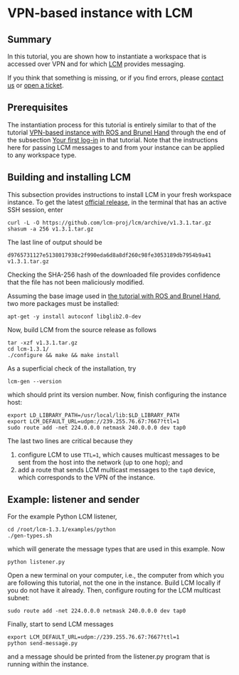 # VPN-based instance with LCM

## Summary

In this tutorial, you are shown how to instantiate a workspace that is accessed
over VPN and for which [LCM](https://lcm-proj.github.io/) provides messaging.

If you think that something is missing, or if you find errors, please [contact
us](https://rerobots.net/contact) or [open a
ticket](https://github.com/rerobots/doc-help/issues).

## Prerequisites

The instantiation process for this tutorial is entirely similar to that of the
tutorial [VPN-based instance with ROS and Brunel
Hand](/tutorials/vpn_brunelhand) through the end of the subsection [Your
first log-in](/tutorials/vpn_brunelhand#your-first-log-in) in that tutorial.
Note that the instructions here for passing LCM messages to and from your
instance can be applied to any workspace type.

## Building and installing LCM

This subsection provides instructions to install LCM in your fresh workspace
instance. To get the latest [official
release](https://github.com/lcm-proj/lcm/releases), in the terminal that has an
active SSH session, enter

    curl -L -O https://github.com/lcm-proj/lcm/archive/v1.3.1.tar.gz
    shasum -a 256 v1.3.1.tar.gz

The last line of output should be

    d9765731127e5138017938c2f990eda6d8a8df260c98fe3053189db7954b9a41  v1.3.1.tar.gz

Checking the SHA-256 hash of the downloaded file provides confidence that the
file has not been maliciously modified.

Assuming the base image used in [the tutorial with ROS and Brunel
Hand](/tutorials/vpn_brunelhand), two more packages must be installed:

    apt-get -y install autoconf libglib2.0-dev

Now, build LCM from the source release as follows

    tar -xzf v1.3.1.tar.gz
    cd lcm-1.3.1/
    ./configure && make && make install

As a superficial check of the installation, try

    lcm-gen --version

which should print its version number.
Now, finish configuring the instance host:

    export LD_LIBRARY_PATH=/usr/local/lib:$LD_LIBRARY_PATH
    export LCM_DEFAULT_URL=udpm://239.255.76.67:7667?ttl=1
    sudo route add -net 224.0.0.0 netmask 240.0.0.0 dev tap0

The last two lines are critical because they

1. configure LCM to use `TTL=1`, which causes multicast messages to be sent from the host into the network (up to one hop); and
2. add a route that sends LCM multicast messages to the `tap0` device, which corresponds to the VPN of the instance.

## Example: listener and sender

For the example Python LCM listener,

    cd /root/lcm-1.3.1/examples/python
    ./gen-types.sh

which will generate the message types that are used in this example. Now

    python listener.py

Open a new terminal on your computer, i.e., the computer from which you are
following this tutorial, not the one in the instance.
Build LCM locally if you do not have it already.
Then, configure routing for the LCM multicast subnet:

    sudo route add -net 224.0.0.0 netmask 240.0.0.0 dev tap0

Finally, start to send LCM messages

    export LCM_DEFAULT_URL=udpm://239.255.76.67:7667?ttl=1
    python send-message.py

and a message should be printed from the listener.py program that is running
within the instance.
